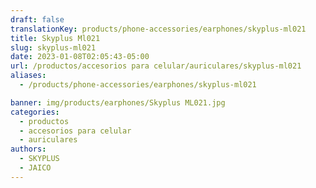 ```yaml
---
draft: false
translationKey: products/phone-accessories/earphones/skyplus-ml021
title: Skyplus Ml021
slug: skyplus-ml021
date: 2023-01-08T02:05:43-05:00
url: /productos/accesorios para celular/auriculares/skyplus-ml021
aliases:
  - /products/phone-accessories/earphones/skyplus-ml021

banner: img/products/earphones/Skyplus ML021.jpg
categories: 
  - productos
  - accesorios para celular
  - auriculares
authors:
  - SKYPLUS
  - JAICO
---
```


